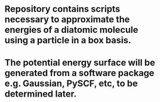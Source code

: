 # Repository contains scripts necessary to approximate the energies of a diatomic molecule using a particle in a box basis.
# The potential energy surface will be generated from a software package e.g. Gaussian, PySCF, etc, to be determined later.
